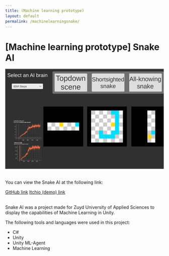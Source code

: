 ```yaml
---
title: (Machine learning prototype)
layout: default
permalink: /machinelearningsnake/
---
```

<h1 class="row justify-content-center"> [Machine learning prototype] Snake AI</h1>

<div class="row justify-content-center">
  <img src="/assets/Images/SnakeAI/Banner.png">
</div>


<br>
<div class="row justify-content-center">
  <p>You can view the Snake AI at the following link:</p>
</div>
<div class="row justify-content-around">
  <a href="https://github.com/Joey-Einerhand/Reinforcement-learning-interactive-explanation" class="btn btn-primary">GitHub link</a>
  <a href="https://joeyehand.itch.io/reinforcement-learning" class="btn btn-primary">Itchio (demo) link</a>
</div>

<br>

<p>
  Snake AI was a project made for Zuyd University of Applied Sciences to display the capabilities of Machine Learning in Unity.
</p>

<p>The following tools and languages were used in this project:</p>
<ul>
  <li>C#</li>
  <li>Unity</li>
  <li>Unity ML-Agent</li>
  <li>Machine Learning</li>
</ul>
